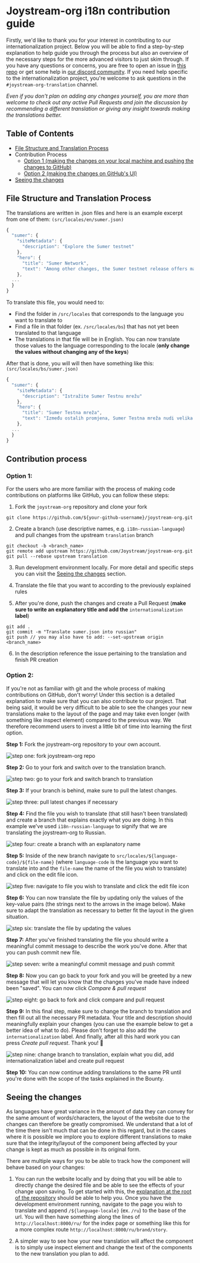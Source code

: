 # Joystream-org i18n contribution guide

Firstly, we'd like to thank you for your interest in contributing to our internationalization project. Below you will be able to find a step-by-step explanation to help guide you through the process but also an overview of the necessary steps for the more advanced visitors to just skim through. If you have any questions or concerns, you are free to open an issue in [this repo](https://github.com/Joystream/joystream-org/issues) or get some help in [our discord community](https://discord.gg/NaNzysB5YZ). If you need help specific to the internationalization project, you're welcome to ask questions in the `#joystream-org-translation` channel.

*Even if you don't plan on adding any changes yourself, you are more than welcome to check out any active Pull Requests and join the discussion by recommending a different translation or giving any insight towards making the translations better.*

## Table of Contents

- [File Structure and Translation Process](#file-structure-and-translation-process)
- Contribution Process
  - [Option 1 (making the changes on your local machine and pushing the changes to GitHub)](#option-1)
  - [Option 2 (making the changes on GitHub's UI)](#option-2)
- [Seeing the changes](#seeing-the-changes)

## File Structure and Translation Process 

The translations are written in .json files and here is an example excerpt from one of them: `(src/locales/en/sumer.json)`

```js
{
  "sumer": {
    "siteMetadata": {
      "description": "Explore the Sumer testnet"
    },
    "hero": {
      "title": "Sumer Network",
      "text": "Among other changes, the Sumer testnet release offers major improvements to content uploads through our playback app."
    },
  ...
  }
}
```
To translate this file, you would need to:
- Find the folder in `/src/locales` that corresponds to the language you want to translate to
- Find a file in that folder (ex. `/src/locales/bs`) that has not yet been translated to that language
- The translations in that file will be in English. You can now translate those values to the language corresponding to the locale (**only change the values without changing any of the keys**)

After that is done, you will will then have something like this: `(src/locales/bs/sumer.json)`

```js
{
  "sumer": {
    "siteMetadata": {
      "description": "Istražite Sumer Testnu mrežu"
    },
    "hero": {
      "title": "Sumer Testna mreža",
      "text": "Između ostalih promjena, Sumer Testna mreža nudi velika poboljšanja pri prijenosu sadržaja putem naše aplikacije za reprodukciju."
    },
  ...
  }
}
```

## Contribution process

### Option 1:
For the users who are more familiar with the process of making code contributions on platforms like GitHub, you can follow these steps:

1. Fork the `joystream-org` repository and clone your fork

```
git clone https://github.com/${your-github-username}/joystream-org.git
```

2. Create a branch (use descriptive names, e.g. `i18n-russian-language`) and pull changes from the upstream `translation` branch

```
git checkout -b <branch_name>
git remote add upstream https://github.com/Joystream/joystream-org.git
git pull --rebase upstream translation
```

3. Run development environment locally. For more detail and specific steps you can visit the [Seeing the changes](#seeing-the-changes) section.

4. Translate the file that you want to according to the previously explained rules

5. After you're done, push the changes and create a Pull Request (**make sure to write an explanatory title and add the** `internationalization` **label**)

```
git add .
git commit -m "Translate sumer.json into russian"
git push // you may also have to add: --set-upstream origin <branch_name>
```

6. In the description reference the issue pertaining to the translation and finish PR creation


### Option 2:
If you're not as familiar with git and the whole process of making contributions on GitHub, don't worry! Under this section is a detailed explanation to make sure that you can also contribute to our project. That being said, it would be very difficult to be able to see the changes your new translations make to the layout of the page and may take even longer (with something like inspect element) compared to the previous way. We therefore recommend users to invest a little bit of time into learning the first option.

**Step 1:** Fork the joystream-org repository to your own account.

![step one: fork joystream-org repo](../assets/images/i18n-readme/step-one.png)

**Step 2:** Go to your fork and switch over to the translation branch.

![step two: go to your fork and switch branch to translation](../assets/images/i18n-readme/step-two.png)

**Step 3:** If your branch is behind, make sure to pull the latest changes.

![step three: pull latest changes if necessary](../assets/images/i18n-readme/step-three.png)

**Step 4:** Find the file you wish to translate (that still hasn't been translated) and create a branch that explains exactly what you are doing. In this example we've used `i18n-russian-language` to signify that we are translating the joystream-org to Russian.

![step four: create a branch with an explanatory name](../assets/images/i18n-readme/step-four.png)

**Step 5:** Inside of the new branch navigate to `src/locales/${language-code}/${file-name}` (where `language-code` is the language you want to translate into and the `file-name` the name of the file you wish to translate) and click on the edit file icon.

![step five: navigate to file you wish to translate and click the edit file icon](../assets/images/i18n-readme/step-five.png)

**Step 6:** You can now translate the file by updating only the values of the key-value pairs (the strings next to the arrows in the image below). Make sure to adapt the translation as necessary to better fit the layout in the given situation.

![step six: translate the file by updating the values](../assets/images/i18n-readme/step-six.png)

**Step 7:** After you've finished translating the file you should write a meaningful commit message to describe the work you've done. After that you can push commit new file.

![step seven: write a meaningful commit message and push commit](../assets/images/i18n-readme/step-seven.png)

**Step 8:** Now you can go back to your fork and you will be greeted by a new message that will let you know that the changes you've made have indeed been "saved". You can now click *Compare & pull request*

![step eight: go back to fork and click compare and pull request](../assets/images/i18n-readme/step-eight.png)

**Step 9:** In this final step, make sure to change the branch to translation and then fill out all the necessary PR metadata. Your title and description should meaningfully explain your changes (you can use the example below to get a better idea of what to do). Please don't forget to also add the `internationalization` label. And finally, after all this hard work you can press *Create pull request*. Thank you! 🎉

![step nine: change branch to translation, explain what you did, add internationalization label and create pull request](../assets/images/i18n-readme/step-nine.png)

**Step 10:** You can now continue adding translations to the same PR until you're done with the scope of the tasks explained in the Bounty.

## Seeing the changes

As languages have great variance in the amount of data they can convey for the same amount of words/characters, the layout of the website due to the changes can therefore be greatly compromised. We understand that a lot of the time there isn't much that can be done in this regard, but in the cases where it is possible we implore you to explore different translations to make sure that the integrity/layout of the component being affected by your change is kept as much as possible in its original form.

There are multiple ways for you to be able to track how the component will behave based on your changes:

1. You can run the website locally and by doing that you will be able to directly change the desired file and be able to see the effects of your change upon saving. To get started with this, the [explanation at the root of the repository](https://github.com/Joystream/joystream-org) should be able to help you. Once you have the development environment running, navigate to the page you wish to translate and append `/${language-locale}` (ex. `/ru`) to the base of the url. You will then have something along the lines of `http://localhost:8000/ru/` for the index page or something like this for a more complex route `http://localhost:8000/ru/brand/story`.

2. A simpler way to see how your new translation will affect the component is to simply use inspect element and change the text of the components to the new translation you plan to add.

